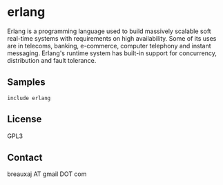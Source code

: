 erlang
======

Erlang is a programming language used to build massively scalable soft real-time
systems with requirements on high availability. Some of its uses are in
telecoms, banking, e-commerce, computer telephony and instant messaging.
Erlang's runtime system has built-in support for concurrency, distribution
and fault tolerance.

Samples
-------
```
include erlang
```

License
-------
GPL3

Contact
-------
breauxaj AT gmail DOT com
